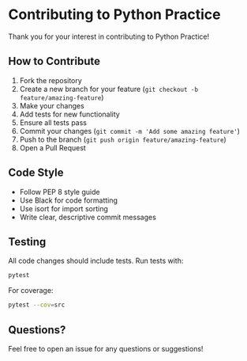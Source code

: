 # Contributing to Python Practice

Thank you for your interest in contributing to Python Practice!

## How to Contribute

1. Fork the repository
2. Create a new branch for your feature (`git checkout -b feature/amazing-feature`)
3. Make your changes
4. Add tests for new functionality
5. Ensure all tests pass
6. Commit your changes (`git commit -m 'Add some amazing feature'`)
7. Push to the branch (`git push origin feature/amazing-feature`)
8. Open a Pull Request

## Code Style

- Follow PEP 8 style guide
- Use Black for code formatting
- Use isort for import sorting
- Write clear, descriptive commit messages

## Testing

All code changes should include tests. Run tests with:

```bash
pytest
```

For coverage:

```bash
pytest --cov=src
```

## Questions?

Feel free to open an issue for any questions or suggestions!


